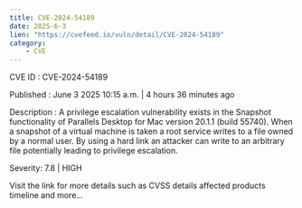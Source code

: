 ```yaml
---
title: CVE-2024-54189
date: 2025-6-3
lien: "https://cvefeed.io/vuln/detail/CVE-2024-54189"
category:
    - CVE
---
```


CVE ID : CVE-2024-54189

Published :  June 3
2025
10:15 a.m. | 4 hours
36 minutes ago

Description : A privilege escalation vulnerability exists in the Snapshot functionality of Parallels Desktop for Mac version 20.1.1 (build 55740). When a snapshot of a virtual machine is taken
a root service writes to a file owned by a normal user. By using a hard link
an attacker can write to an arbitrary file
potentially leading to privilege escalation.

Severity: 7.8 | HIGH

Visit the link for more details
such as CVSS details
affected products
timeline
and more...
